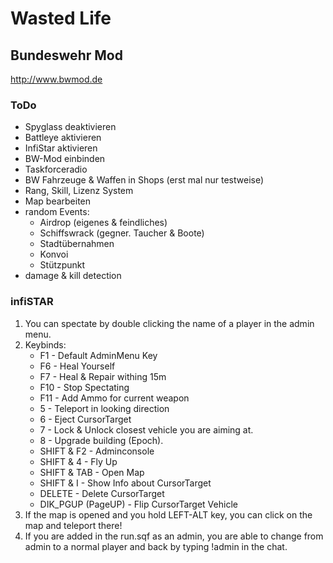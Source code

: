 # Wasted Life
## Bundeswehr Mod

http://www.bwmod.de

### ToDo

* Spyglass deaktivieren
* Battleye aktivieren
* InfiStar aktivieren
* BW-Mod einbinden
* Taskforceradio
* BW Fahrzeuge & Waffen in Shops (erst mal nur testweise)
* Rang, Skill, Lizenz System
* Map bearbeiten
* random Events:
    * Airdrop (eigenes & feindliches)
    * Schiffswrack (gegner. Taucher & Boote)
    * Stadtübernahmen
    * Konvoi
    * Stützpunkt
* damage & kill detection

### infiSTAR

1. You can spectate by double clicking the name of a player in the admin menu.
2. Keybinds:
    * F1 - Default AdminMenu Key
    * F6 - Heal Yourself
    * F7 - Heal & Repair withing 15m
    * F10 - Stop Spectating
    * F11 - Add Ammo for current weapon
    * 5 - Teleport in looking direction
    * 6 - Eject CursorTarget
    * 7 - Lock & Unlock closest vehicle you are aiming at.
    * 8 - Upgrade building (Epoch).
    * SHIFT & F2 - Adminconsole
    * SHIFT & 4 - Fly Up
    * SHIFT & TAB - Open Map
    * SHIFT & I - Show Info about CursorTarget
    * DELETE - Delete CursorTarget
    * DIK_PGUP (PageUP) - Flip CursorTarget Vehicle
3. If the map is opened and you hold LEFT-ALT key, you can click on the map and teleport there!
4. If you are added in the run.sqf as an admin, you are able to change from admin to a normal player and back by typing !admin in the chat.